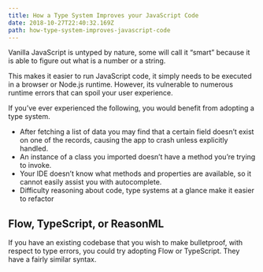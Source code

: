 ```yaml
---
title: How a Type System Improves your JavaScript Code
date: 2018-10-27T22:40:32.169Z
path: how-type-system-improves-javascript-code
---
```


Vanilla JavaScript is untyped by nature, some will call it “smart” because it is able to figure out what is a number or a string.

This makes it easier to run JavaScript code, it simply needs to be executed in a browser or Node.js runtime. However, its vulnerable to numerous runtime errors that can spoil your user experience. 

If you’ve ever experienced the following, you would benefit from adopting a type system.
- After fetching a list of data you may find that a certain field doesn’t exist on one of the records, causing the app to crash unless explicitly handled.
- An instance of a class you imported doesn’t have a method you’re trying to invoke.
- Your IDE doesn’t know what methods and properties are available, so it cannot easily assist you with autocomplete. 
- Difficulty reasoning about code, type systems at a glance make it easier to refactor

## Flow, TypeScript, or ReasonML
If you have an existing codebase that you wish to make bulletproof, with respect to type errors, you could try adopting Flow or TypeScript. They have a fairly similar syntax.